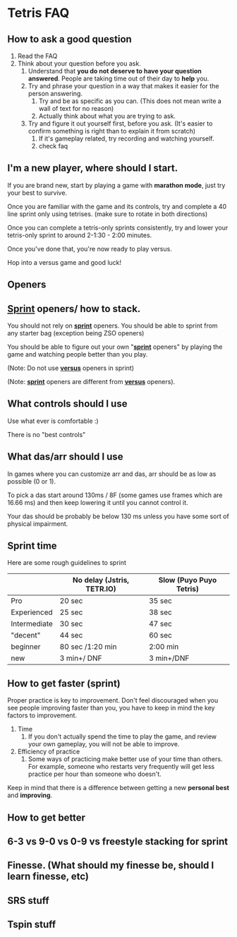 # Tetris FAQ

## How to ask a good question

1. Read the FAQ
2. Think about your question before you ask.
   1. Understand that **you do not deserve to have your question answered**. People are taking time out of their day to **help** you. 
   2. Try and phrase your question in a way that makes it easier for the person answering.
      1. Try and be as specific as you can. (This does not mean write a wall of text for no reason)
      2. Actually think about what you are trying to ask.
   3. Try and figure it out yourself first, before you ask. (It's easier to confirm something is right than to explain it from scratch)
      1. If it's gameplay related, try recording and watching yourself. 
      2. check faq

## I'm a new player, where should I start.

If you are brand new, start by playing a game with **marathon mode**, just try your best to survive.

Once you are familiar with the game and its controls, try and complete a 40 line sprint only using tetrises.  (make sure to rotate in both directions)

Once you can complete a tetris-only sprints consistently, try and lower your tetris-only sprint to around 2-1:30 - 2:00 minutes. 

Once you've done that, you're now ready to play versus. 

Hop into a versus game and good luck!



## Openers

## **<u>Sprint</u>** openers/ how to stack.

You should not rely on <u>**sprint**</u> openers. You should be able to sprint from any starter bag (exception being ZSO openers)

You should be able to figure out your own "<u>**sprint**</u> openers" by playing the game and watching people better than you play. 

(Note: Do not use <u>**versus**</u> openers in sprint)

(Note: <u>**sprint**</u> openers are different from <u>**versus**</u> openers).

## What controls should I use

Use what ever is comfortable :) 

There is no "best controls"



## What das/arr should I use

In games where you can customize arr and das, arr should be as low as possible (0 or 1). 

To pick a das start around 130ms / 8F (some games use frames which are 16.66 ms) and then keep lowering it until you cannot control it.  

Your das should be probably be below 130 ms unless you have some sort of physical impairment. 

## Sprint time

Here are some rough guidelines to sprint

|              | No delay (Jstris, TETR.IO) | Slow (Puyo Puyo Tetris) |
| ------------ | -------------------------- | ----------------------- |
| Pro          | 20 sec                     | 35 sec                  |
| Experienced  | 25 sec                     | 38 sec                  |
| Intermediate | 30 sec                     | 47 sec                  |
| "decent"     | 44 sec                     | 60 sec                  |
| beginner     | 80 sec /1:20 min           | 2:00 min                |
| new          | 3 min+/ DNF                | 3 min+/DNF              |

## How to get faster (sprint)

Proper practice is key to improvement. Don't feel discouraged when you see people improving faster than you, you have to keep in mind the key factors to improvement. 

1. Time
   1. If you don't actually spend the time to play the game, and review your own gameplay, you will not be able to improve.
2. Efficiency of practice
   1. Some ways of practicing make better use of your time than others. For example, someone who restarts very frequently will get less practice per hour than someone who doesn't. 

Keep in mind that there is a difference between getting a new **personal best** and **improving**. 

## How to get better

## 6-3 vs 9-0 vs 0-9 vs freestyle stacking for sprint

## Finesse. (What should my finesse be, should I learn finesse, etc)

## SRS stuff 

## Tspin stuff

